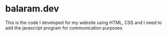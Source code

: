 # balaram.dev
This is the code I developed for my website using HTML, CSS and I need to add the javascript program for communication purposes
